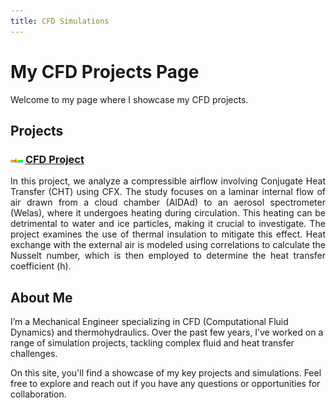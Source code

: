 ```yaml
---
title: CFD Simulations
---
```


# My CFD Projects Page

Welcome to my page where I showcase my CFD projects.

## Projects

### <img src="assets/icon-1.png" alt="Icon" style="width:20px; vertical-align:middle;"/> [CFD Project](project1.md)
<div style="text-align: justify;">
    In this project, we analyze a compressible airflow involving Conjugate Heat Transfer (CHT) using CFX. The study focuses on a laminar internal flow of air drawn from a cloud chamber (AIDAd) to an aerosol spectrometer (Welas), where it undergoes heating during circulation. This heating can be detrimental to water and ice particles, making it crucial to investigate. The project examines the use of thermal insulation to mitigate this effect. Heat exchange with the external air is modeled using correlations to calculate the Nusselt number, which is then employed to determine the heat transfer coefficient (h). 
</div>




## About Me

I’m a Mechanical Engineer specializing in CFD (Computational Fluid Dynamics) and thermohydraulics. Over the past few years, I’ve worked on a range of simulation projects, tackling complex fluid and heat transfer challenges.

On this site, you'll find a showcase of my key projects and simulations. Feel free to explore and reach out if you have any questions or opportunities for collaboration.
